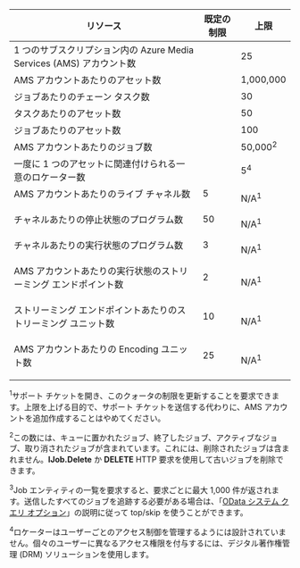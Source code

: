 リソース|既定の制限|上限
---|---|---
1 つのサブスクリプション内の Azure Media Services (AMS) アカウント数||25
AMS アカウントあたりのアセット数||1,000,000
ジョブあたりのチェーン タスク数||30
タスクあたりのアセット数||50
ジョブあたりのアセット数||100
AMS アカウントあたりのジョブ数 ||50,000<sup>2</sup>
一度に 1 つのアセットに関連付けられる一意のロケーター数||5<sup>4</sup>
AMS アカウントあたりのライブ チャネル数</p></td>|5</p></td>|N/A<sup>1</sup>
チャネルあたりの停止状態のプログラム数</p></td>|50</p></td>|N/A<sup>1</sup>
チャネルあたりの実行状態のプログラム数 </p></td>|3</p></td>|N/A<sup>1</sup>
AMS アカウントあたりの実行状態のストリーミング エンドポイント数</p></td>|2</p></td>|N/A<sup>1</sup>
ストリーミング エンドポイントあたりのストリーミング ユニット数 </p></td>|10 </p></td>|N/A<sup>1</sup>
AMS アカウントあたりの Encoding ユニット数 </p></td>|25</p></td>|N/A<sup>1</sup>

<sup>1</sup>サポート チケットを開き、このクォータの制限を更新することを要求できます。上限を上げる目的で、サポート チケットを送信する代わりに、AMS アカウントを追加作成することはやめてください。

<sup>2</sup>この数には、キューに置かれたジョブ、終了したジョブ、アクティブなジョブ、取り消されたジョブが含まれています。これには、削除されたジョブは含まれません。**IJob.Delete** か **DELETE** HTTP 要求を使用して古いジョブを削除できます。

<sup>3</sup>Job エンティティの一覧を要求すると、要求ごとに最大 1,000 件が返されます。送信したすべてのジョブを追跡する必要がある場合は、「[OData システム クエリ オプション](http://msdn.microsoft.com/library/gg309461.aspx)」の説明に従って top/skip を使うことができます。

<sup>4</sup>ロケーターはユーザーごとのアクセス制御を管理するようには設計されていません。個々のユーザーに異なるアクセス権限を付与するには、デジタル著作権管理 (DRM) ソリューションを使用します。

<!---HONumber=August15_HO7-->